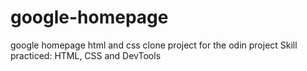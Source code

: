 # google-homepage
google homepage html and css clone project for the odin project
Skill practiced: HTML, CSS and DevTools
